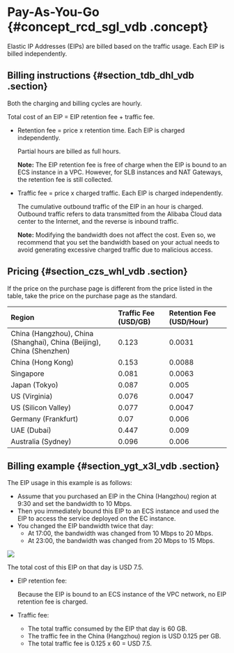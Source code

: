 # Pay-As-You-Go {#concept_rcd_sgl_vdb .concept}

Elastic IP Addresses \(EIPs\) are billed based on the traffic usage. Each EIP is billed independently.

## Billing instructions {#section_tdb_dhl_vdb .section}

Both the charging and billing cycles are hourly.

Total cost of an EIP = EIP retention fee + traffic fee.

-   Retention fee = price x retention time. Each EIP is charged independently.

    Partial hours are billed as full hours.

    **Note:** The EIP retention fee is free of charge when the EIP is bound to an ECS instance in a VPC. However, for SLB instances and NAT Gateways, the retention fee is still collected.

-   Traffic fee = price x charged traffic. Each EIP is charged independently.

    The cumulative outbound traffic of the EIP in an hour is charged. Outbound traffic refers to data transmitted from the Alibaba Cloud data center to the Internet, and the reverse is inbound traffic.

    **Note:** Modifying the bandwidth does not affect the cost. Even so, we recommend that you set the bandwidth based on your actual needs to avoid generating excessive charged traffic due to malicious access.


## Pricing {#section_czs_whl_vdb .section}

If the price on the purchase page is different from the price listed in the table, take the price on the purchase page as the standard.

|Region|Traffic Fee \(USD/GB\)|Retention Fee \(USD/Hour\)|
|:-----|:---------------------|:-------------------------|
|China \(Hangzhou\), China \(Shanghai\), China \(Beijing\), China \(Shenzhen\)|0.123|0.0031|
|China \(Hong Kong\)|0.153|0.0088|
|Singapore|0.081|0.0063|
|Japan \(Tokyo\)|0.087|0.005|
|US \(Virginia\)|0.076|0.0047|
|US \(Silicon Valley\)|0.077|0.0047|
|Germany \(Frankfurt\)|0.07|0.006|
|UAE \(Dubai\)|0.447|0.009|
|Australia \(Sydney\)|0.096|0.006|

## Billing example {#section_ygt_x3l_vdb .section}

The EIP usage in this example is as follows:

-   Assume that you purchased an EIP in the China \(Hangzhou\) region at 9:30 and set the bandwidth to 10 Mbps.
-   Then you immediately bound this EIP to an ECS instance and used the EIP to access the service deployed on the EC instance.
-   You changed the EIP bandwidth twice that day:
    -   At 17:00, the bandwidth was changed from 10 Mbps to 20 Mbps.
    -   At 23:00, the bandwidth was changed from 20 Mbps to 15 Mbps.

![](http://static-aliyun-doc.oss-cn-hangzhou.aliyuncs.com/assets/img/12818/15560005056215_en-US.png)

The total cost of this EIP on that day is USD 7.5.

-   EIP retention fee:

    Because the EIP is bound to an ECS instance of the VPC network, no EIP retention fee is charged.

-   Traffic fee:
    -   The total traffic consumed by the EIP that day is 60 GB.
    -   The traffic fee in the China \(Hangzhou\) region is USD 0.125 per GB.
    -   The total traffic fee is 0.125 x 60 = USD 7.5. 

